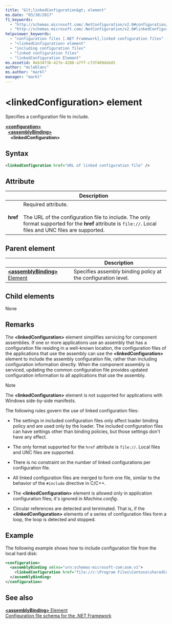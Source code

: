 ```yaml
---
title: "&lt;linkedConfiguration&gt; element"
ms.date: "03/30/2017"
f1_keywords: 
  - "http://schemas.microsoft.com/.NetConfiguration/v2.0#configuration/assemblyBinding/linkedConfiguration"
  - "http://schemas.microsoft.com/.NetConfiguration/v2.0#linkedConfiguration"
helpviewer_keywords: 
  - "configuration files [.NET Framework],linked configuration files"
  - "<linkedConfiguration> element"
  - "including configuration files"
  - "linked configuration files"
  - "linkedConfiguration Element"
ms.assetid: 8eb34f3b-427e-4288-a7ff-c73f489deb45
author: "mcleblanc"
ms.author: "markl"
manager: "markl"
---
```


# \<linkedConfiguration> element

Specifies a configuration file to include.

[**\<configuration>**](~/docs/framework/configure-apps/file-schema/configuration-element.md)   
&nbsp;&nbsp;[**\<assemblyBinding>**](~/docs/framework/configure-apps/file-schema/assemblybinding-element-for-configuration.md)   
&nbsp;&nbsp;&nbsp;&nbsp;**\<linkedConfiguration>**

## Syntax

```xml
<linkedConfiguration href="URL of linked configuration file" />
```

## Attribute

|           | Description |
| --------- | ----------- |
| **href**  | Required attribute.<br><br>The URL of the configuration file to include. The only format supported for the **href** attribute is `file://`. Local files and UNC files are supported. |

## Parent element

|     | Description |
| --- | ----------- |
| [**\<assemblyBinding>** Element](~/docs/framework/configure-apps/file-schema/assemblybinding-element-for-configuration.md) | Specifies assembly binding policy at the configuration level. |

## Child elements

None

## Remarks

The **\<linkedConfiguration>** element simplifies servicing for component assemblies. If one or more applications use an assembly that has a configuration file residing in a well-known location, the configuration files of the applications that use the assembly can use the **\<linkedConfiguration>** element to include the assembly configuration file, rather than including configuration information directly. When the component assembly is serviced, updating the common configuration file provides updated configuration information to all applications that use the assembly.

> [!NOTE]
> The **\<linkedConfiguration>** element is not supported for applications with Windows side-by-side manifests.

The following rules govern the use of linked configuration files:

- The settings in included configuration files only affect loader binding policy and are used only by the loader. The included configuration files can have settings other than binding policies, but those settings don't have any effect.

- The only format supported for the `href` attribute is `file://`. Local files and UNC files are supported.

- There is no constraint on the number of linked configurations per configuration file.

- All linked configuration files are merged to form one file, similar to the behavior of the `#include` directive in C/C++.

- The **\<linkedConfiguration>** element is allowed only in application configuration files; it's ignored in *Machine.config*.

- Circular references are detected and terminated. That is, if the **\<linkedConfiguration>** elements of a series of configuration files form a loop, the loop is detected and stopped.

## Example

The following example shows how to include configuration file from the local hard disk:

```xml
<configuration>
  <assemblyBinding xmlns="urn:schemas-microsoft-com:asm.v1">
    <linkedConfiguration href="file://c:\Program Files\Contoso\sharedConfig.xml"/>
  </assemblyBinding>
</configuration>
```

## See also

[**\<assemblyBinding>** Element](~/docs/framework/configure-apps/file-schema/assemblybinding-element-for-configuration.md)   
[Configuration file schema for the .NET Framework](~/docs/framework/configure-apps/file-schema/index.md)
